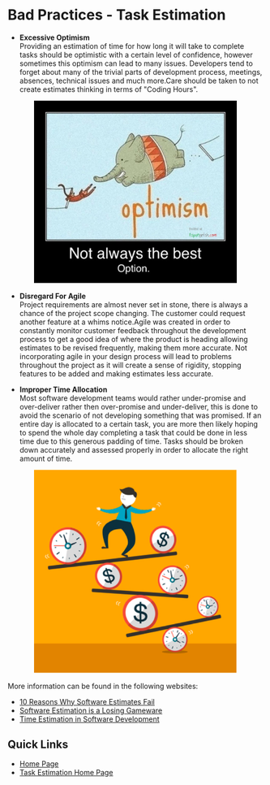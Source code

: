 # Bad Practices - Task Estimation

* **Excessive Optimism**  
Providing an estimation of time for how long it will take to complete tasks should be optimistic with a certain level of confidence, however sometimes this optimism can lead to many issues. Developers tend to forget about many of the trivial parts of development process, meetings, absences, technical issues and much more.Care should be taken to not create estimates thinking in terms of "Coding Hours".

<p align="center">
<img src="Images/optimism.jpg" alt="T-Shirt Size Image" width="400">

* **Disregard For Agile**  
Project requirements are almost never set in stone, there is always a chance of the project scope changing. The customer could request another feature at a whims notice.Agile was created in order to constantly monitor customer feedback throughout the development process to get a good idea of where the product is heading allowing estimates to be revised frequently, making them more accurate. Not incorporating agile in your design process will lead to problems throughout the project as it will create a sense of rigidity, stopping features to be added and making estimates less accurate.

* **Improper Time Allocation**  
Most software development teams would rather under-promise and over-deliver rather then over-promise and under-deliver, this is done to avoid the scenario of not developing something that was promised. If an entire day is allocated to a certain task, you are more then likely hoping to spend the whole day completing a task that could be done in less time due to this generous padding of time. Tasks should be broken down accurately and assessed properly in order to allocate the right amount of time.

<p align="center">
<img src="Images/balance-time-money.jpg" alt="T-Shirt Size Image" width="400">

More information can be found in the following websites:
* [10 Reasons Why Software Estimates Fail](https://www.sitepoint.com/10-reasons-why-software-project-estimates-fail/)
* [Software Estimation is a Losing Gameware](https://rclayton.silvrback.com/software-estimation-is-a-losing-game)
* [Time Estimation in Software Development](https://medium.com/globalluxsoft/time-estimation-in-software-development-a4a495c8eb6c)

## Quick Links
  * [Home Page](../README.md)
  * [Task Estimation Home Page](TaskEstimation.md)